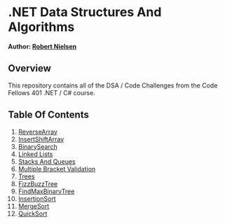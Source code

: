 # .NET Data Structures And Algorithms
__Author: [Robert Nielsen](https://github.com/robertjnielsen)__

## Overview
This repository contains all of the DSA / Code Challenges from the Code Fellows 401 .NET / C# course.

## Table Of Contents
1. [ReverseArray](/Challenges/ArrayReverse/ArrayReverse.md)
2. [InsertShiftArray](/Challenges/InsertShiftArray/InsertShiftArray.md)
3. [BinarySearch](/Challenges/BinarySearch/BinarySearch.md)
4. [Linked Lists](/DataStructures/LinkedList/LinkedList.md)
5. [Stacks And Queues](/DataStructures/StacksAndQueues/StacksAndQueues.md)
6. [Multiple Bracket Validation](/Challenges/MultiBracketValidation/MultiBracketValidation.md)
7. [Trees](/DataStructures/Trees/Trees.md)
8. [FizzBuzzTree](/Challenges/FizzBuzzTree/FizzBuzzTree.md)
9. [FindMaxBinaryTree](/Challenges/FindMaxBinaryTree/FindMaxBinaryTree.md)
10. [InsertionSort](/Challenges/InsertionSort/InsertionSort.md)
11. [MergeSort](/Challenges/MergeSort/MergeSort.md)
12. [QuickSort](/Challenges/QuickSort/QuickSort.md)